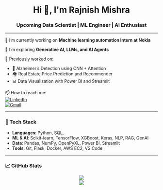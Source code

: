 <h1 align="center">Hi 👋, I'm Rajnish Mishra</h1>
<h3 align="center"> Upcoming Data Scientist | ML Engineer | AI Enthusiast</h3>

---

🔭 I’m currently working on **Machine learning automation Intern at Nokia**

🌱 I’m exploring **Generative AI, LLMs, and AI Agents**

💼 Previously worked on:
- 🧠 Alzheimer’s Detection using CNN + Attention
- 🏘 Real Estate Price Prediction and Recommender
- 📊 Data Visualization with Power BI and Streamlit

📫 How to reach me:  
[![LinkedIn](https://img.shields.io/badge/-LinkedIn-blue?style=flat-square&logo=Linkedin&logoColor=white&link=https://linkedin.com/in/rajnishmishra2)](https://linkedin.com/in/rajnishmishra2)  
[![Gmail](https://img.shields.io/badge/-Gmail-red?style=flat-square&logo=Gmail&logoColor=white&link=mailto:rajnish2002mishra@gmail.com)](mailto:rajnish2002mishra@gmail.com)

---

### 🧰 Tech Stack

- **Languages**: Python, SQL,
- **ML & AI**: Scikit-learn, TensorFlow, XGBoost, Keras, NLP, RAG, GenAI  
- **Data**: Pandas, NumPy, OpenPyXL, Power BI, Streamlit  
- **Tools**: Git, Flask, Docker, AWS EC2, VS Code  

---

### 📈 GitHub Stats

<p align="center">
  <img src="https://github-readme-stats.vercel.app/api?username=Rajnishmishra2002&show_icons=true&theme=tokyonight" />
  <br>
  <img src="https://github-readme-streak-stats.herokuapp.com/?user=Rajnishmishra2002&theme=tokyonight" />
</p>
